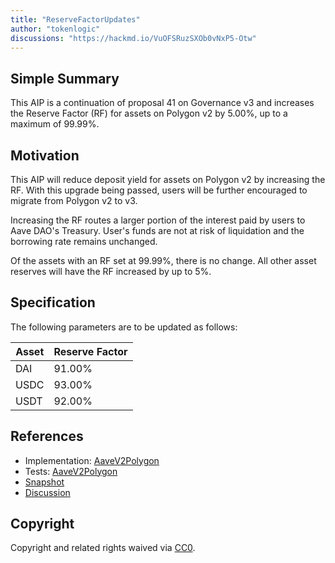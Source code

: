 ```yaml
---
title: "ReserveFactorUpdates"
author: "tokenlogic"
discussions: "https://hackmd.io/VuOFSRuzSXOb0vNxP5-Otw"
---
```


## Simple Summary

This AIP is a continuation of proposal 41 on Governance v3 and increases the Reserve Factor (RF) for assets on Polygon v2 by 5.00%, up to a maximum of 99.99%.

## Motivation

This AIP will reduce deposit yield for assets on Polygon v2 by increasing the RF. With this upgrade being passed, users will be further encouraged to migrate from Polygon v2 to v3.

Increasing the RF routes a larger portion of the interest paid by users to Aave DAO's Treasury. User's funds are not at risk of liquidation and the borrowing rate remains unchanged.

Of the assets with an RF set at 99.99%, there is no change. All other asset reserves will have the RF increased by up to 5%.

## Specification

The following parameters are to be updated as follows:

| Asset | Reserve Factor |
| ----- | -------------- |
| DAI   | 91.00%         |
| USDC  | 93.00%         |
| USDT  | 92.00%         |

## References

- Implementation: [AaveV2Polygon](https://github.com/bgd-labs/aave-proposals-v3/blob/main/src/20240322_AaveV2Polygon_ReserveFactorUpdates/AaveV2Polygon_ReserveFactorUpdates_20240322.sol)
- Tests: [AaveV2Polygon](https://github.com/bgd-labs/aave-proposals-v3/blob/main/src/20240322_AaveV2Polygon_ReserveFactorUpdates/AaveV2Polygon_ReserveFactorUpdates_20240322.t.sol)
- [Snapshot](TODO)
- [Discussion](https://hackmd.io/VuOFSRuzSXOb0vNxP5-Otw)

## Copyright

Copyright and related rights waived via [CC0](https://creativecommons.org/publicdomain/zero/1.0/).
